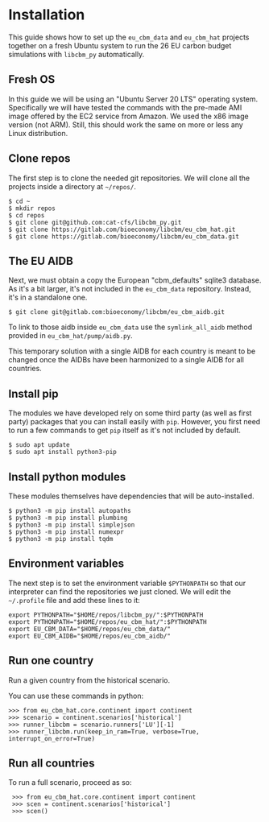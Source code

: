 # Installation

This guide shows how to set up the `eu_cbm_data` and `eu_cbm_hat` projects together on a fresh Ubuntu system to run the 26 EU carbon budget simulations with `libcbm_py` automatically.

## Fresh OS

In this guide we will be using an "Ubuntu Server 20 LTS" operating system. Specifically we will have tested the commands with the pre-made AMI image offered by the EC2 service from Amazon. We used the x86 image version (not ARM). Still, this should work the same on more or less any Linux distribution.

## Clone repos

The first step is to clone the needed git repositories. We will clone all the projects inside a directory at `~/repos/`.

    $ cd ~
    $ mkdir repos
    $ cd repos
    $ git clone git@github.com:cat-cfs/libcbm_py.git
    $ git clone https://gitlab.com/bioeconomy/libcbm/eu_cbm_hat.git
    $ git clone https://gitlab.com/bioeconomy/libcbm/eu_cbm_data.git

## The EU AIDB

Next, we must obtain a copy the European "cbm_defaults" sqlite3 database. As it's a bit larger, it's not included in the `eu_cbm_data` repository. Instead, it's in a standalone one.

    $ git clone git@gitlab.com:bioeconomy/libcbm/eu_cbm_aidb.git

 To link to those aidb inside `eu_cbm_data` use the `symlink_all_aidb` method provided in `eu_cbm_hat/pump/aidb.py`.

 This temporary solution with a single AIDB for each country is meant to be changed once the AIDBs have been harmonized to a single AIDB for all countries.

## Install pip

The modules we have developed rely on some third party (as well as first party) packages that you can install easily with `pip`. However, you first need to run a few commands to get `pip` itself as it's not included by default.

    $ sudo apt update
    $ sudo apt install python3-pip

## Install python modules

These modules themselves have dependencies that will be auto-installed.

    $ python3 -m pip install autopaths
    $ python3 -m pip install plumbing
    $ python3 -m pip install simplejson
    $ python3 -m pip install numexpr
    $ python3 -m pip install tqdm

## Environment variables

The next step is to set the environment variable `$PYTHONPATH` so that our interpreter can find the repositories we just cloned. We will edit the `~/.profile` file and add these lines to it:

    export PYTHONPATH="$HOME/repos/libcbm_py/":$PYTHONPATH
    export PYTHONPATH="$HOME/repos/eu_cbm_hat/":$PYTHONPATH
    export EU_CBM_DATA="$HOME/repos/eu_cbm_data/"
    export EU_CBM_AIDB="$HOME/repos/eu_cbm_aidb/"

## Run one country

Run a given country from the historical scenario.

You can use these commands in python:

    >>> from eu_cbm_hat.core.continent import continent
    >>> scenario = continent.scenarios['historical']
    >>> runner_libcbm = scenario.runners['LU'][-1]
    >>> runner_libcbm.run(keep_in_ram=True, verbose=True, interrupt_on_error=True)

## Run all countries

To run a full scenario, proceed as so:

     >>> from eu_cbm_hat.core.continent import continent
     >>> scen = continent.scenarios['historical']
     >>> scen()